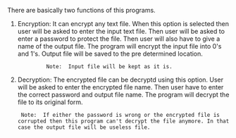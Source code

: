 There are basically two functions of this programs.

1. Encryption:  It can encrypt any text file. When this option is selected then user will be asked to enter the input text file. Then user will be asked to enter a password to protect the file. Then user will also have to give a name of the output file.
                The program will encrypt the input file into 0's and 1's. Output file will be saved to the pre determined location.
                
                Note:  Input file will be kept as it is.
       
       
2.  Decryption:  The encrypted file can be decryptd using this option. User will be asked to enter the encrypted file name. Then user have to enter the correct password and output file name. The program will decrypt the file to its original form.
         
         Note:  If either the password is wrong or the encrypted file is corrupted then this program can't decrypt the file anymore. In that case the output file will be useless file.

